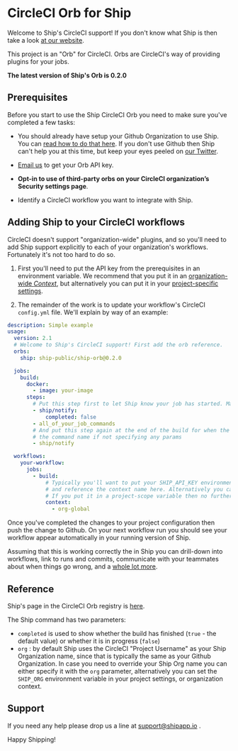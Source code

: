 # CircleCI Orb for Ship

Welcome to Ship's CircleCI support! If you don't know what Ship is then take a look [at our website](https://www.shipapp.io/).

This project is an "Orb" for CircleCI. Orbs are CircleCI's way of providing plugins for your jobs.

**The latest version of Ship's Orb is 0.2.0**

## Prerequisites

Before you start to use the Ship CircleCI Orb you need to make sure you've completed a few tasks:

* You should already have setup your Github Organization to use Ship. You can [read how to do that here](https://www.shipapp.io/user-guide).
  If you don't use Github then Ship can't help you at this time, but keep your eyes peeled 
  on [our Twitter](https://twitter.com/shipapp_).
 
* [Email us](mailto:hello@shipapp.io) to get your Orb API key.

* **Opt-in to use of third-party orbs on your CircleCI organization’s Security settings page**. 

* Identify a CircleCI workflow you want to integrate with Ship.

## Adding Ship to your CircleCI workflows

CircleCI doesn't support "organization-wide" plugins, and so you'll need to add Ship support explicitly
to each of your organization's workflows. Fortunately it's not too hard to do so.

1. First you'll need to put the API key from the prerequisites in an environment variable. We recommend that 
you put it in an [organization-wide _Context_](https://circleci.com/docs/2.0/contexts/), but alternatively
   you can put it in your [project-specific settings](https://circleci.com/docs/2.0/env-vars/#setting-an-environment-variable-in-a-project).
   
1. The remainder of the work is to update your workflow's CircleCI `config.yml` file. We'll explain by way of an example:

```yaml
description: Simple example
usage:
  version: 2.1
  # Welcome to Ship's CircleCI support! First add the orb reference.
  orbs:
    ship: ship-public/ship-orb@0.2.0

  jobs:
    build:
      docker:
        - image: your-image
      steps:
        # Put this step first to let Ship know your job has started. Make sure to set the "completed" flag to false
        - ship/notify:
            completed: false
        - all_of_your_job_commands
        # And put this step again at the end of the build for when the run is complete - note no ':' at the end of 
        # the command name if not specifying any params
        - ship/notify

  workflows:
    your-workflow:
      jobs:
        - build:
            # Typically you'll want to put your SHIP_API_KEY environment variable in a CircleCI Context,
            # and reference the context name here. Alternatively you can use a project-scope environment variable.
            # If you put it in a project-scope variable then no further change is needed to your project config file.
            context:
              - org-global
```

Once you've completed the changes to your project configuration then push the change to Github. On your next 
workflow run you should see your workflow appear automatically in your running version of Ship.

Assuming that this is working correctly the in Ship you can drill-down into workflows, link to runs and commits, 
communicate with your teammates about when things go wrong, and a [whole lot more](https://www.shipapp.io/features).

## Reference

Ship's page in the CircleCI Orb registry is [here](https://circleci.com/developer/orbs/orb/ship-public/ship-orb).

The Ship command has two parameters:

* `completed` is used to show whether the build has finished (`true` - the default value) or whether it is in
  progress (`false`)
* `org` : by default Ship uses the CircleCI "Project Username" as your Ship Organization name,
  since that is typically the same as your Github Organization. In case you need to override
  your Ship Org name you can either specify it with the `org` parameter, alternatively
  you can set the `SHIP_ORG` environment variable in your project settings, or organization context.

## Support

If you need any help please drop us a line at [support@shipapp.io](mailto:support@shipapp.io) .

Happy Shipping!